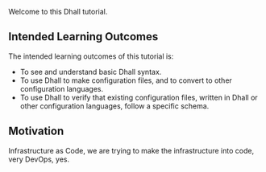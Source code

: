 Welcome to this Dhall tutorial.

## Intended Learning Outcomes

The intended learning outcomes of this tutorial is:
- To see and understand basic Dhall syntax.
- To use Dhall to make configuration files, and to convert to other configuration languages.
- To use Dhall to verify that existing configuration files, written in Dhall or other configuration languages, follow a specific schema.

## Motivation

Infrastructure as Code, we are trying to make the infrastructure into code, very DevOps, yes.